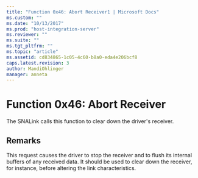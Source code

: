 ```yaml
---
title: "Function 0x46: Abort Receiver1 | Microsoft Docs"
ms.custom: ""
ms.date: "10/13/2017"
ms.prod: "host-integration-server"
ms.reviewer: ""
ms.suite: ""
ms.tgt_pltfrm: ""
ms.topic: "article"
ms.assetid: cd834865-1c05-4c60-b8a0-eda4e206bcf8
caps.latest.revision: 3
author: MandiOhlinger
manager: anneta
---
```

# Function 0x46: Abort Receiver
The SNALink calls this function to clear down the driver's receiver.  
  
## Remarks  
 This request causes the driver to stop the receiver and to flush its internal buffers of any received data. It should be used to clear down the receiver, for instance, before altering the link characteristics.